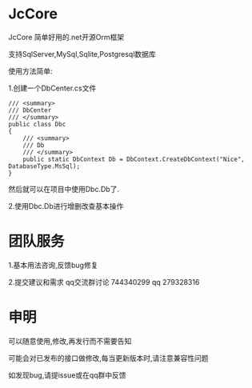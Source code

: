 # JcCore

JcCore 简单好用的.net开源Orm框架

支持SqlServer,MySql,Sqlite,Postgresql数据库

使用方法简单:

1.创建一个DbCenter.cs文件

    /// <summary>
    /// DbCenter
    /// </summary>
    public class Dbc
    {
        /// <summary>
        /// Db
        /// </summary>
        public static DbContext Db = DbContext.CreateDbContext("Nice", DatabaseType.MsSql);
    }

然后就可以在项目中使用Dbc.Db了.

2.使用Dbc.Db进行增删改查基本操作


# 团队服务

1.基本用法咨询,反馈bug修复

2.提交建议和需求   qq交流群讨论 744340299         qq 279328316

# 申明

可以随意使用,修改,再发行而不需要告知

可能会对已发布的接口做修改,每当更新版本时,请注意兼容性问题

如发现bug,请提issue或在qq群中反馈
